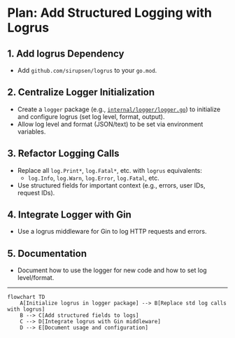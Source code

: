 # Plan: Add Structured Logging with Logrus

## 1. Add logrus Dependency

- Add `github.com/sirupsen/logrus` to your `go.mod`.

## 2. Centralize Logger Initialization

- Create a `logger` package (e.g., [`internal/logger/logger.go`](internal/logger/logger.go:1)) to initialize and configure logrus (set log level, format, output).
- Allow log level and format (JSON/text) to be set via environment variables.

## 3. Refactor Logging Calls

- Replace all `log.Print*`, `log.Fatal*`, etc. with `logrus` equivalents:
  - `log.Info`, `log.Warn`, `log.Error`, `log.Fatal`, etc.
- Use structured fields for important context (e.g., errors, user IDs, request IDs).

## 4. Integrate Logger with Gin

- Use a logrus middleware for Gin to log HTTP requests and errors.

## 5. Documentation

- Document how to use the logger for new code and how to set log level/format.

---

```mermaid
flowchart TD
    A[Initialize logrus in logger package] --> B[Replace std log calls with logrus]
    B --> C[Add structured fields to logs]
    C --> D[Integrate logrus with Gin middleware]
    D --> E[Document usage and configuration]
```
